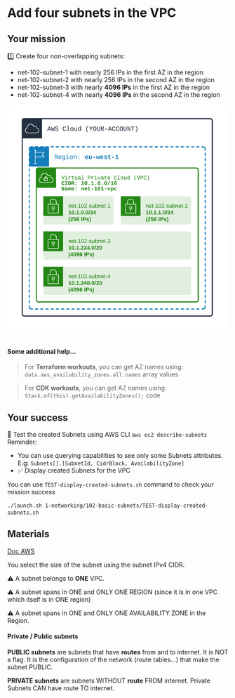 # Add four subnets in the VPC

## Your mission
1️⃣ Create four non-overlapping subnets: 
- net-102-subnet-1 with nearly 256 IPs in the first AZ in the region
- net-102-subnet-2 with nearly 256 IPs in the second AZ in the region
- net-102-subnet-3 with nearly **4096 IPs** in the first AZ in the region
- net-102-subnet-4 with nearly **4096 IPs** in the second AZ in the region

<div align="center">
<img src="./doc/102-basic-subnets.png" width="500" alt="Image of VPC">
</div>
<br>

#### Some additional help...
> For **Terraform workouts**, you can get AZ names using: ``data.aws_availability_zones.all.names`` array values

> For **CDK workouts**, you can get AZ names using: ``Stack.of(this).getAvailabilityZones();`` code

## Your success
🏁 Test the created Subnets using AWS CLI `aws ec2 describe-subnets`  
Reminder:
- You can use querying capabilities to see only some Subnets attributes. E.g: ``Subnets[].[SubnetId, CidrBlock, AvailabilityZone]``
- ✅ Display created Subnets for the VPC

You can use ``TEST-display-created-subnets.sh`` command to check your mission success
```shell
./launch.sh 1-networking/102-basic-subnets/TEST-display-created-subnets.sh 
```

## Materials
[Doc AWS](https://docs.aws.amazon.com/vpc/latest/userguide/VPC_Subnets.html)

You select the size of the subnet using the subnet IPv4 CIDR.

⚠️ A subnet belongs to **ONE** VPC.

⚠️ A subnet spans in ONE and ONLY ONE REGION (since it is in one VPC which itself is in ONE region)

⚠️ A subnet spans in ONE and ONLY ONE AVAILABILITY ZONE in the Region.

#### Private / Public subnets
**PUBLIC subnets** are subnets that have **routes** from and to internet. It is NOT a flag. It is the configuration of the network (route tables...) that make the subnet PUBLIC.

**PRIVATE subnets** are subnets WITHOUT **route** FROM internet. Private Subnets CAN have route TO internet. 

